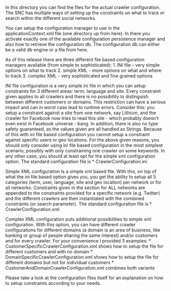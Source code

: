 In this directory you can find the files for the actual crawler configuration. The SNC has multiple ways of setting up the constraints on what to track or search within the different social networks.

You can setup the configuration manager to use in the applicationContext.xml file (one directory up from here). In there you activate exactly one of the available configuration persistence manager and also how to retrieve the configuration db. The configuration db can either be a valid db engine or a file from here.


As of this release there are three different file based configuration managers available (from simple to sophisticated):
		1. INI file		- very simple options on what to track
		2. simple XML	- more options on what and where to track
		3. complex XML	- very sophisticated and fine grained options

INI file configuration
is a very simple ini file in which you can setup constraints for 3 different areas: term, language and site. Every constraint given applies to all crawlers and there is no possibility to distinguish between different customers or domains. This restriction can have a serious impact and can in worst case lead to runtime errors. Consider this: you setup a constraint against a site from one network, say Lithium, and the crawler for Facebook now tries to read this site - which probably doesn't even exist in Facebook universe - bang.
In addition, there is also no type safety guaranteed, 
as the values given are all handled as Strings. Because of this 
with ini file based configuration you cannot setup a constraint
against specific users or geo locations. For the above given reasons, you should only consider using ini file based configuration in the most simplest scenario, possibly with only constraining one crawler on some keywords. In any other case, you should at least opt for the simple xml configuration option.
The standard configuration file is
		* CrawlerConfiguration.ini


Simple XML configuration
Is a simple xml based file. With this, on top of what the ini file based option gives you, you get the ability to setup all 5 categories (term, user, language, site and geo location) per network or for all networks.
Constraints given in the section for ALL networks are appended to the constraints provided for a specific network (e.g. Twitter) and the different crawlers are then instantiated with the combined constraints (or search parameter). 
The standard configuration file is
		* CrawlerConfiguration.xml


Complex XML configuration
puts additional possibilities to simple xml configuration. With this option, you can have different crawler configurations for different domains (a domain is an area of business, like banking or group of people sharing the same interest) and/or customers and for every crawler. 
For your convenience I provided 3 examples:
		* CustomerSpecificCrawlerConfiguration.xml
		shows how to setup the file for different customers and
		with no domain
		* DomainSpecificCrawlerConfiguration.xml
		shows how to setup the file for different domains but not
		for individual customers
		* CustomerAndDomainCrawlerConfiguration.xml
		combines both variants

Please take a look at the configuration files itself for 
an explanation on how to setup constraints according to 
your needs.